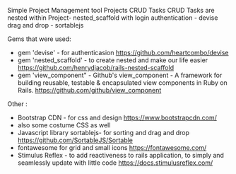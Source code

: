 
Simple Project Management tool 
Projects CRUD 
Tasks CRUD 
Tasks are nested within Project- nested_scaffold
with login authentication - devise
drag and drop - sortablejs


Gems that were used:

* gem 'devise' - for authenticasion 
https://github.com/heartcombo/devise
* gem 'nested_scaffold' - to create nested and make our life easier
https://github.com/henrydjacob/rails-nested-scaffold
* gem 'view_component" - Github's view_component - A framework for building reusable, testable & encapsulated view components in Ruby on Rails.
https://github.com/github/view_component



Other :
* Bootstrap CDN - for css and design
https://www.bootstrapcdn.com/
* also some costume CSS as well
* Javascript library sortablejs- for sorting and drag and drop
https://github.com/SortableJS/Sortable
* fontawesome for grid and small icons
https://fontawesome.com/
* Stimulus Reflex - to add reactiveness to rails application, to simply and seamlessly update with little code
https://docs.stimulusreflex.com/
